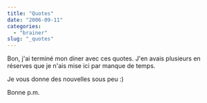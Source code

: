 ```yaml
---
title: "Quotes"
date: "2006-09-11"
categories: 
  - "brainer"
slug: "_quotes"
---
```


Bon, j'ai terminé mon diner avec ces quotes. J'en avais plusieurs en réserves que je n'ais mise ici par manque de temps.

Je vous donne des nouvelles sous peu :)

Bonne p.m.
